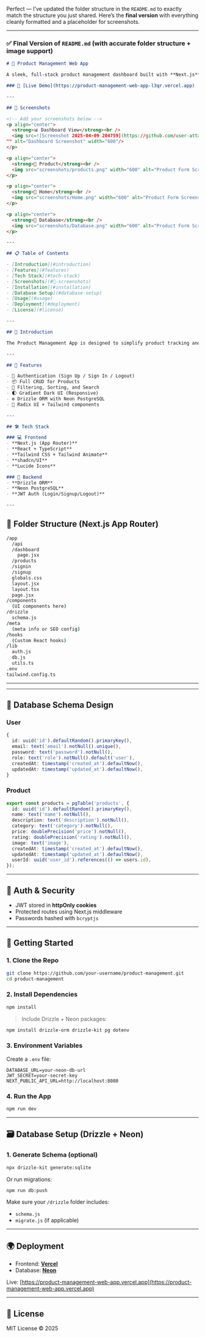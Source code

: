 Perfect — I’ve updated the folder structure in the `README.md` to exactly match the structure you just shared. Here’s the **final version** with everything cleanly formatted and a placeholder for screenshots.

---

### ✅ Final Version of `README.md` (with accurate folder structure + image support)

```md
# 🧾 Product Management Web App

A sleek, full-stack product management dashboard built with **Next.js**, **Tailwind CSS**, **Drizzle ORM**, and **Radix UI**. Empower your workflow with product CRUD, authentication, and seamless inventory tracking.

### 🔗 [Live Demo](https://product-management-web-app-l3qr.vercel.app)

---

## 📸 Screenshots

<!-- Add your screenshots below -->
<p align="center">
  <strong>📊 Dashboard View</strong><br />
  <img src=![Screenshot 2025-04-09 204759](https://github.com/user-attachments/assets/3cb0cf1c-ad4b-4ded-9a75-03eccef3644f)
"" alt="Dashboard Screenshot" width="600"/>
</p>

<p align="center">
  <strong>📝 Product</strong><br />
  <img src="screenshots/products.png" width="600" alt="Product Form Screenshot" style="border: 2px solid #ccc; border-radius: 10px; box-shadow: 0 4px 10px rgba(0, 0, 0, 0.1); transition: transform 0.3s ease-in-out;" onmouseover="this.style.transform='scale(1.05)'" onmouseout="this.style.transform='scale(1)'"/>
</p>

<p align="center">
  <strong>📝 Home</strong><br />
  <img src="screenshots/Home.png" width="600" alt="Product Form Screenshot" style="border: 2px solid #ccc; border-radius: 10px; box-shadow: 0 4px 10px rgba(0, 0, 0, 0.1); transition: transform 0.3s ease-in-out;" onmouseover="this.style.transform='scale(1.05)'" onmouseout="this.style.transform='scale(1)'"/>
</p>

<p align="center">
  <strong>📝 Database</strong><br />
  <img src="screenshots/Database.png" width="600" alt="Product Form Screenshot" style="border: 2px solid #ccc; border-radius: 10px; box-shadow: 0 4px 10px rgba(0, 0, 0, 0.1); transition: transform 0.3s ease-in-out;" onmouseover="this.style.transform='scale(1.05)'" onmouseout="this.style.transform='scale(1)'"/>
</p>

---

## 📋 Table of Contents

- [Introduction](#introduction)
- [Features](#features)
- [Tech Stack](#tech-stack)
- [Screenshots](#📸-screenshots)
- [Installation](#installation)
- [Database Setup](#database-setup)
- [Usage](#usage)
- [Deployment](#deployment)
- [License](#license)

---

## 📌 Introduction

The Product Management App is designed to simplify product tracking and inventory operations. With modern UX and responsive UI, it provides full CRUD capabilities backed by a secure backend with JWT authentication.

---

## 🚀 Features

- 🔐 Authentication (Sign Up / Sign In / Logout)
- 📦 Full CRUD for Products
- 🧮 Filtering, Sorting, and Search
- 🌓 Gradient Dark UI (Responsive)
- ⚙️ Drizzle ORM with Neon PostgreSQL
- 🧱 Radix UI + Tailwind components

---

## 🛠️ Tech Stack

### 💻 Frontend
- **Next.js (App Router)**
- **React + TypeScript**
- **Tailwind CSS + Tailwind Animate**
- **shadcn/UI**
- **Lucide Icons**

### 🧠 Backend
- **Drizzle ORM**
- **Neon PostgreSQL**
- **JWT Auth (Login/Signup/Logout)**

---
```
## 🧠 Folder Structure (Next.js App Router)

```bash
/app
  /api
  /dashboard
    page.jsx
  /products
  /signin
  /signup
  globals.css
  layout.jsx
  layout.tsx
  page.jsx
/components
  (UI components here)
/drizzle
  schema.js
/meta
  (meta info or SEO config)
/hooks
  (Custom React hooks)
/lib
  auth.js
  db.js
  utils.ts
.env
tailwind.config.ts
```

---

---

## 🧬 Database Schema Design

### User

```ts
{
  id: uuid('id').defaultRandom().primaryKey(),
  email: text('email').notNull().unique(),
  password: text('password').notNull(),
  role: text('role').notNull().default('user'),
  createdAt: timestamp('created_at').defaultNow(),
  updatedAt: timestamp('updated_at').defaultNow(),
}
```

### Product

```ts
export const products = pgTable('products', {
  id: uuid('id').defaultRandom().primaryKey(),
  name: text('name').notNull(),
  description: text('description').notNull(),
  category: text('category').notNull(),
  price: doublePrecision('price').notNull(),
  rating: doublePrecision('rating').notNull(),
  image: text('image'),
  createdAt: timestamp('created_at').defaultNow(),
  updatedAt: timestamp('updated_at').defaultNow(),
  userId: uuid('user_id').references(() => users.id),
});
```

---

## 🔐 Auth & Security

- JWT stored in **httpOnly cookies**
- Protected routes using Next.js middleware
- Passwords hashed with `bcryptjs`

---

## 🚀 Getting Started

### 1. Clone the Repo

```bash
git clone https://github.com/your-username/product-management.git
cd product-management
```

### 2. Install Dependencies

```bash
npm install
```

> Include Drizzle + Neon packages:

```bash
npm install drizzle-orm drizzle-kit pg dotenv
```

### 3. Environment Variables

Create a `.env` file:

```env
DATABASE_URL=your-neon-db-url
JWT_SECRET=your-secret-key
NEXT_PUBLIC_API_URL=http://localhost:8080
```

### 4. Run the App

```bash
npm run dev
```

---

## 🗃️ Database Setup (Drizzle + Neon)

### 1. Generate Schema (optional)

```bash
npx drizzle-kit generate:sqlite
```

Or run migrations:

```bash
npm run db:push
```

Make sure your `/drizzle` folder includes:

- `schema.js`
- `migrate.js` (if applicable)

---

## 🌍 Deployment

- Frontend: **[Vercel](https://vercel.com)**
- Database: **[Neon](https://neon.tech)**

Live: [https://product-management-web-app.vercel.app](https://product-management-web-app.vercel.app)

---

## 📃 License

MIT License © 2025
```

